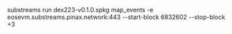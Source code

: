 substreams run dex223-v0.1.0.spkg map_events -e eosevm.substreams.pinax.network:443 --start-block 6832602 --stop-block +3